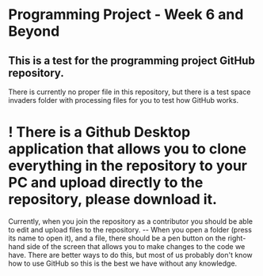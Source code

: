 # Programming Project - Week 6 and Beyond

## This is a test for the programming project GitHub repository.

There is currently no proper file in this repository, but there is a test space invaders folder with processing files for you to test how GitHub works. 

# ! There is a Github Desktop application that allows you to clone everything in the repository to your PC and upload directly to the repository, please download it.

Currently, when you join the repository as a contributor you should be able to edit and upload files to the repository. -- When you open a folder (press its name to open it), and a file, there should be a pen button on the right-hand side of the screen that allows you to make changes to the code we have. There are better ways to do this, but most of us probably don't know how to use GitHub so this is the best we have without any knowledge.



